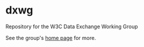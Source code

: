 # dxwg
Repository for the W3C Data Exchange Working Group

See the group's [home page](https://www.w3.org/2017/dxwg/) for more.

